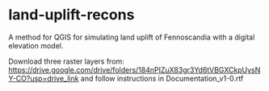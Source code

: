 # land-uplift-recons
A method for QGIS for simulating land uplift of Fennoscandia with a digital elevation model.

Download three raster layers from: https://drive.google.com/drive/folders/184nPIZuX83gr3Yd6tVBGXCkpUysNY-CO?usp=drive_link
and follow instructions in Documentation_v1-0.rtf
